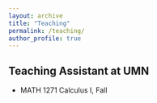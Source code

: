 ```yaml
---
layout: archive
title: "Teaching"
permalink: /teaching/
author_profile: true
---
```


## Teaching Assistant at UMN
- MATH 1271 Calculus I, Fall 
